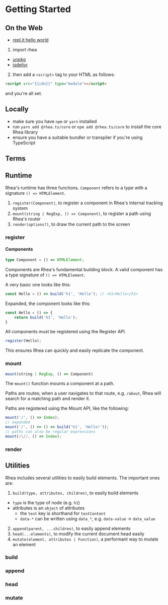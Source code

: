 # Getting Started

## On the Web

+ [repl.it hello world](https://replit.com/@EthanJustice/rhea-starter)

1. import rhea
  + [unpkg](https://unpkg.com/browse/@rhea.ts/core@latest/dist/rhea.es2017.js)
  + [jsdelivr](https://cdn.jsdelivr.net/npm/@rhea.ts/core@latest/dist/rhea.es2017.min.js)
2. then add a `<script>` tag to your HTML as follows:

```html
<script src="{{cdn}}" type="module"></script>
```

and you're all set.

## Locally

+ make sure you have `npm` or `yarn` installed
+ run `yarn add @rhea.ts/core` or `npm add @rhea.ts/core` to install the core Rhea library
+ ensure you have a suitable bundler or transpiler if you're using TypeScript

## Terms

## Runtime

Rhea's runtime has three functions. `Component` refers to a type with a signature `() => HTMLElement`.

1. `register(Component)`, to register a component in Rhea's internal tracking system
2. `mount(string | RegExp, () => Component)`, to register a path using Rhea's router
3. `render(options?)`, to draw the current path to the screen

### register

#### Components

```typescript
type Component = () => HTMLElement;
```

Components are Rhea's fundamental building block. A valid component has a type signature of `() => HTMLElement`.

A very basic one looks like this:

```typescript
const Hello = () => build('h1', 'Hello'); // <h1>Hello</h1>
```

Expanded, the component looks like this:

```typescript
const Hello = () => {
    return build('h1', 'Hello');
}
```

All components must be registered using the Register API.

```typescript
register(Hello);
```

This ensures Rhea can quickly and easily replicate the component.

### mount

```typescript
mount(string | RegExp, () => Component)
```

The `mount()` function mounts a component at a path.

Paths are routes; when a user navigates to that route, e.g. `/about`, Rhea will search for a matching path and render it.

Paths are registered using the Mount API, like the following:

```typescript
mount('/', () => Index);
// expanded
mount('/', () => () => build('h1', 'Hello!'));
// paths can also be regular expressions
mount(/\//, () => Index);
```

### render

## Utilities

Rhea includes several utilities to easily build elements. The important ones are:

1. `build(type, attributes, children)`, to easily build elements
  + `type` is the type of node (e.g. `h1`)
  + attributes is an `object` of attributes
    + the `text` key is shorthand for `textContent`
    + `data-*` can be written using `data_*`, e.g. `data-value` -> `data_value`
2. `append(parent, ...children)`, to easily append elements
3. `head(...elements)`, to modify the current document head easily
4. `mutate(element, attributes | Function)`, a performant way to mutate an element

### build

### append

### head

### mutate
